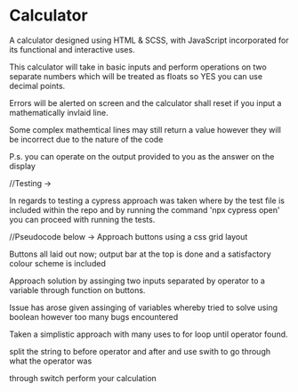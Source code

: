 # Calculator

A calculator designed using HTML & SCSS, with JavaScript incorporated for its functional and interactive uses.

This calculator will take in basic inputs and perform operations on two separate numbers which will be treated as floats so YES you can use decimal points.

Errors will be alerted on screen and the calculator shall reset if you input a mathematically invlaid line.

Some complex mathemtical lines may still return a value however they will be incorrect due to the nature of the code

P.s. you can operate on the output provided to you as the answer on the display


//Testing ->

In regards to testing a cypress approach was taken where by the test file is included within the repo and by running the command 'npx cypress open' you can proceed with running the tests.

//Pseudocode below ->
Approach buttons using a css grid layout 

Buttons all laid out now; output bar at the top is done and a satisfactory colour scheme is included

Approach solution by assinging two inputs separated by operator to a variable through function on buttons.

Issue has arose given assinging of variables whereby tried to solve using boolean however too many bugs encountered

Taken a simplistic approach with many uses to for loop until operator found. 

split the string to before operator and after and use swith to go through what the operator was

through switch perform your calculation
